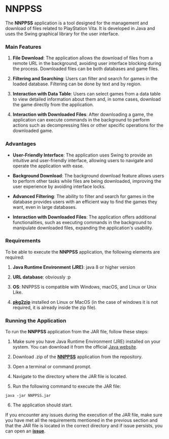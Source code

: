 # NNPPSS

The **NNPPSS** application is a tool designed for the management and download of files related to PlayStation Vita. It is developed in Java and uses the Swing graphical library for the user interface.

### Main Features

1. **File Download**: The application allows the download of files from a remote URL in the background, avoiding user interface blocking during the process. Downloaded files can be both databases and game files.

2. **Filtering and Searching**: Users can filter and search for games in the loaded database. Filtering can be done by text and by region.

3. **Interaction with Data Table**: Users can select games from a data table to view detailed information about them and, in some cases, download the game directly from the application.

4. **Interaction with Downloaded Files**: After downloading a game, the application can execute commands in the background to perform actions such as decompressing files or other specific operations for the downloaded game.

### Advantages

- **User-Friendly Interface**: The application uses Swing to provide an intuitive and user-friendly interface, allowing users to navigate and operate the application with ease.

- **Background Download**: The background download feature allows users to perform other tasks while files are being downloaded, improving the user experience by avoiding interface locks.

- **Advanced Filtering**: The ability to filter and search for games in the database provides users with an efficient way to find the games they want, even in large databases.

- **Interaction with Downloaded Files**: The application offers additional functionalities, such as executing commands in the background to manipulate downloaded files, expanding the application's usability.

### Requirements

To be able to execute the **NNPPSS** application, the following elements are required:

1. **Java Runtime Environment (JRE)**: java 8 or higher version

2. **URL database**: obviously :p

3. **OS**: NNPPSS is compatible with Windows, macOS, and Linux or Unix Like.

4. [**pkg2zip**](https://github.com/lusid1/pkg2zip) installed on Linux
or MacOS (in the case of windows it is not required, it is already inside the zip file).

### Running the Application

To run the **NNPPSS** application from the JAR file, follow these steps:

1. Make sure you have Java Runtime Environment (JRE) installed on your system. You can download it from the official [Java website](https://www.oracle.com/java/technologies/javase-jre8-downloads.html).

2. Download .zip of the [**NNPPSS**](https://github.com/SquarePeace/NNPPSS/releases) application from the repository.

3. Open a terminal or command prompt.

4. Navigate to the directory where the JAR file is located.

5. Run the following command to execute the JAR file:

`java -jar NNPPSS.jar`

6. The application should start.

If you encounter any issues during the execution of the JAR file, make sure you have met all the requirements mentioned in the previous section and that the JAR file is located in the correct directory and if issue persists, you can open an [**issue**](https://github.com/SquarePeace/NNPPSS/issues).
